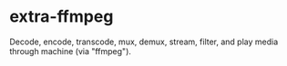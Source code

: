 # extra-ffmpeg
Decode, encode, transcode, mux, demux, stream, filter, and play media through machine (via "ffmpeg").
